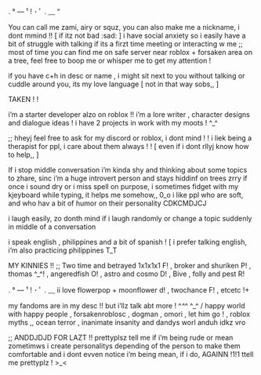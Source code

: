 . °  —  ¹ ! ･ ﾟ . ﹏ “  

You can call me zami, airy or squz, you can also make me a nickname, i dont mmind !! [ if itz not bad :sad: ]
i have social anxiety so i easily have a bit of struggle with talking if its a firzt time meeting or interacting w me
;; most of time you can find me on safe server near roblox + forsaken area on a tree, feel free to boop me or whisper me to get my attention !

if you have c+h in desc or name , i might sit next to you without talking or cuddle around you, its my love language [ not in that way sobs,, ]

TAKEN ! ! 

i’m a starter developer alzo on roblox !! i’m a lore writer , character designs and dialogue ideas ! i have 2 projects in work with my moots  !  ^_^

;; hheyj feel free to ask for my discord or roblox, i dont mind ! !
i liek being a therapist for ppl, i care about them always ! ! [ even if i dont rllyj know how to help,, ] 

If i stop middle conversation  i’m kinda shy and thinking about some topics to zhare, sinc i’m a huge introvert person and stays hiddinf on trees
zrry if once i sound dry or i miss spell on purpose, i sometimes fidget with my kjeyboard while typing, it helps me somehow,, 0_o
i like ppl who are soft, and who hav a bit of humor on their personality CDKCMDJCJ

i laugh easily, zo donth mind if i laugh randomly or change a topic suddenly in middle of a conversation

i speak english , philippines and a bit of spanish ! [ i prefer talking english, i’m also practicing philippines T_T

MY KINNIES !! ;; Two time and betrayed 1x1x1x1 F! , broker and shuriken P! , thomas ^_^! , angeredfish O! , astro and cosmo D! , Bive , folly and pest R! 

. °  —  ¹ ! ･ ﾟ . ﹏ ii love flowerpop + moonflower d! , twochance F! , etcetc !+

my fandoms are in my desc !! but i‘llz talk abt more ! ^_^_^
^_^ / happy world with happy people , forsakenroblosc , dogman , omori , let him go ! , roblox myths ,, ocean terror , inanimate insanity and dandys worl anduh idkz vro

;; ANDDJDJD FOR LAZT !! prettyplsz tell me if i’m being rude or mean zometimws  i create personalitys depending of the person to make them comfortable and i dont evven notice i’m being mean, if i do, AGAINN !1!1 ttell me prettyplz !  >_<
